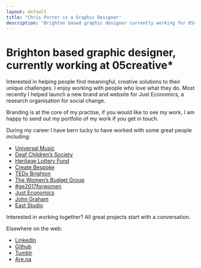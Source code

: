 ```yaml
---
layout: default
title: "Chris Porter is a Graphic Designer"
description: "Brighton based graphic designer currently working for 05creative*."
---
```


# Brighton based graphic designer, currently working at 05creative*

Interested in helping people find meaningful, creative solutions to their unique challenges. I enjoy working with people who love what they do. Most recently I helped launch a new brand and website for Just Economics, a research organisation for social change.

Branding is at the core of my practise, if you would like to see my work, I am happy to send out my portfolio of my work if you get in touch.

During my career I have bern lucky to have worked with some great people including:

- [Universal Music](#)
- [Deaf Children’s Society](#)
- [Heritage Lottery Fund](#)
- [Create Bespoke](#)
- [TEDx Brighton](#)
- [The Women’s Budget Group](#)
- [#ge2017forwomen](#)
- [Just Economics](#)
- [John Graham](#)
- [East Studio](#)

Interested in working together? All great projects start with a conversation.

Elsewhere on the web:

- [LinkedIn](#)
- [Github](#)
- [Tumblr](#)
- [Are.na](#)

